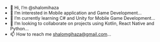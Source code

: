 - 👋 Hi, I’m @shalomihaza
- 👀 I’m interested in Mobile application and Game Development...
- 🌱 I’m currently learning C# and Unity for Mobile Game Development...
- 💞️ I’m looking to collaborate on projects using Kotlin, React Native and Python...
- 📫 How to reach me shalomgihaza@gmail.com...

<!---
shalomihaza/shalomihaza is a ✨ special ✨ repository because its `README.md` (this file) appears on your GitHub profile.
You can click the Preview link to take a look at your changes.
--->
